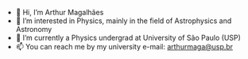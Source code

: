 - 👋 Hi, I’m Arthur Magalhães
- :telescope: I’m interested in Physics, mainly in the field of Astrophysics and Astronomy
- 🌱 I’m currently a Physics undergrad at University of São Paulo (USP)
- 📫 You can reach me by my university e-mail: arthurmaga@usp.br

<!---
ArthurSMg/ArthurSMg is a ✨ special ✨ repository because its `README.md` (this file) appears on your GitHub profile.
You can click the Preview link to take a look at your changes.
--->
